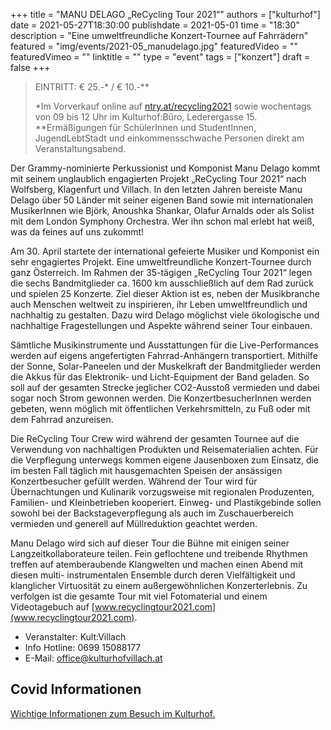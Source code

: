+++
title = "MANU DELAGO „ReCycling Tour 2021“"
authors = ["kulturhof"]
date = 2021-05-27T18:30:00
publishdate = 2021-05-01
time = "18:30"
description = "Eine umweltfreundliche Konzert-Tournee auf Fahrrädern"
featured = "img/events/2021-05_manudelago.jpg"
featuredVideo = ""
featuredVimeo = ""
linktitle = ""
type = "event"
tags = ["konzert"]
draft = false
+++

>
> EINTRITT: € 25.-\* / € 10.-\*\*
>
> \*Im Vorverkauf online auf [ntry.at/recycling2021](http://ntry.at/recycling2021) sowie wochentags von 09 bis 12 Uhr im Kulturhof:Büro, Lederergasse 15.
> \*\*Ermäßigungen für SchülerInnen und StudentInnen, JugendLebtStadt und einkommensschwache Personen direkt am Veranstaltungsabend.


Der Grammy-nominierte Perkussionist und Komponist Manu Delago kommt mit seinem unglaublich engagierten Projekt „ReCycling Tour 2021“ nach Wolfsberg, Klagenfurt
und Villach. In den letzten Jahren bereiste Manu Delago über 50 Länder mit seiner eigenen Band sowie mit internationalen MusikerInnen wie Björk, Anoushka Shankar,
Olafur Arnalds oder als Solist mit dem London Symphony Orchestra. Wer ihn schon mal erlebt hat weiß, was da feines auf uns zukommt! 

Am 30. April startete der international gefeierte Musiker und Komponist ein sehr engagiertes Projekt. Eine umweltfreundliche Konzert-Tournee durch ganz Österreich.
Im Rahmen der 35-tägigen „ReCycling Tour 2021“ legen die sechs Bandmitglieder ca. 1600 km ausschließlich auf dem Rad zurück und spielen 25 Konzerte. Ziel dieser
Aktion ist es, neben der Musikbranche auch Menschen weltweit zu inspirieren, ihr Leben umweltfreundlich und nachhaltig zu gestalten. Dazu wird Delago möglichst viele
ökologische und nachhaltige Fragestellungen und Aspekte während seiner Tour einbauen.

Sämtliche Musikinstrumente und Ausstattungen für die Live-Performances werden auf eigens angefertigten Fahrrad-Anhängern transportiert. Mithilfe der Sonne, Solar-Paneelen
und der Muskelkraft der Bandmitglieder werden die Akkus für das Elektronik- und Licht-Equipment der Band geladen. So soll auf der gesamten Strecke jeglicher CO2-Ausstoß
vermieden und dabei sogar noch Strom gewonnen werden. Die KonzertbesucherInnen werden gebeten, wenn möglich mit öffentlichen Verkehrsmitteln, zu Fuß oder mit dem
Fahrrad anzureisen.

Die ReCycling Tour Crew wird während der gesamten Tournee auf die Verwendung von nachhaltigen Produkten und Reisematerialien achten. Für die Verpflegung unterwegs
kommen eigene Jausenboxen zum Einsatz, die im besten Fall täglich mit hausgemachten Speisen der ansässigen Konzertbesucher gefüllt werden. Während der Tour wird für
Übernachtungen und Kulinarik vorzugsweise mit regionalen Produzenten, Familien- und Kleinbetrieben kooperiert. Einweg- und Plastikgebinde sollen sowohl bei der
Backstageverpflegung als auch im Zuschauerbereich vermieden und generell auf Müllreduktion geachtet werden.

Manu Delago wird sich auf dieser Tour die Bühne mit einigen seiner Langzeitkollaborateure teilen. Fein geflochtene und treibende Rhythmen treffen auf atemberaubende
Klangwelten und machen einen Abend mit diesen multi- instrumentalen Ensemble durch deren Vielfältigkeit und klanglicher Virtuosität zu einem außergewöhnlichen
Konzerterlebnis. Zu verfolgen ist die gesamte Tour mit viel Fotomaterial und einem Videotagebuch auf [www.recyclingtour2021.com](www.recyclingtour2021.com). 

- Veranstalter: Kult:Villach 
- Info Hotline: 0699 15088177 
- E-Mail: office@kulturhofvillach.at

## Covid Informationen

[Wichtige Informationen zum Besuch im Kulturhof.](covid-info)